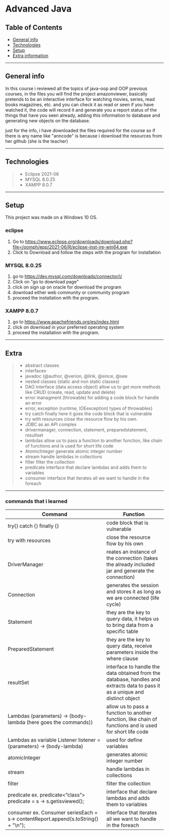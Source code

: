 # Advanced Java

## Table of Contents
* [General info](#general-info) 
* [Technologies](#technologies) 
* [Setup](#setup)
* [Extra information](#Extra)

------------
## General info

In this course i reviewed all the topics of java-oop and OOP previous courses, in the files you will find the project amazonviewer, basically pretends to be an interactive interface for watching movies, series, read books magazines, etc. and you can check it as read or seen if you have watched it, the code will record it and generate you a report status of the things that have you seen already, adding this information to database and generating new objects on the database.

just for the info, i have downloaded the files required for the course so if there is any name like "anncode" is because i download the resources from her github (she is the teacher)

------------
## Technologies

>- Eclipse 2021-06
>- MYSQL 8.0.25
>- XAMPP 8.0.7

------------
## Setup
This project was made on a Windows 10 OS.

### eclipse 
1. Go to https://www.eclipse.org/downloads/download.php?file=/oomph/epp/2021-06/R/eclipse-inst-jre-win64.exe
2. Click to Download and follow the steps with the program for installation

### MYSQL 8.0.25
1. go to https://dev.mysql.com/downloads/connector/j/
2. Click on "go to download page" 
3. click on sign up on oracle for download the program
4. download either web community or community program 
5. proceed the installation with the program.

### XAMPP 8.0.7 
1. go to https://www.apachefriends.org/es/index.html
2. click on download in your preferred operating system
3. proceed the installation with the program.


------------
## Extra

>- abstract classes
>- interfaces
>- javadoc (@author, @verion, @link, @since, @see
>- nested classes (static and non static classes)
>- DAO interface (data access object) allow us to get more methods like CRUD (create, read, update and delete)
>- error managment (throwable) for adding a code block for handle an error
>- error, exception (runtime, IOEexception) types of throwables}
>- try catch finally here it goes the code block that is vulnerable
>- try with resources close the resource flow by his own.
>- JDBC as an API complex
>- drivermanager, connection, statement, preparedstatement, resultset
>- lambdas allow us to pass a function to another function, like chain of functions and is used for short life code
>- AtomicInteger generate atomic integer number
>- stream handle lambdas in collections
>- filter filter the collection 
>- predicate interface that declare lambdas and adds them to variables
>- consumer interface that iterates all we want to handle in the foreach

------------
### commands that i learned
|  Command | Function  |
| ------------ | ------------ |
|  try{} catch {} finally {} | code block that is vulnerable |
|  try with resources | close the resource flow by his own |
|  DriverManager | reates an instance of the connection (takes the already included jar and generate the connection) |
|  Connection | generates the session and stores it as long as we are connected (life cycle) |
|  Statement | they are the key to query data, it helps us to bring data from a specific table |
|  PreparedStatement | they are the key to query data, receive parameters inside the where clause |
|  resultSet | interface to handle the data obtained from the database, handles and extracts data to pass it as a unique and distinct object |
|  Lambdas (parameters) -> {body-lambda (here goes the commands)} | allow us to pass a function to another function, like chain of functions and is used for short life code |
|  Lambdas as variable Listener listener = (parameters) -> {body-lambda} | used for define variables |
|  atomicInteger | generates atomic integer number |
|  stream | handle lambdas in collections |
|  filter | filter the collection |
|  predicate ex. predicate<”class”>  predicate = s -> s.getisviewed(); | interface that declare lambdas and adds them to variables |
|  consumer ex. Consumer<class> seriesEach = s-> contentReport.append(s.toString() + "\n"); | interface that iterates all we want to handle in the foreach |

